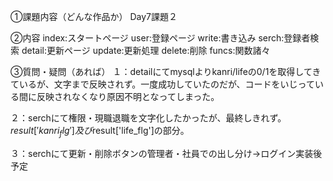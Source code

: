 ①課題内容（どんな作品か）
Day7課題２

②内容
index:スタートページ
user:登録ページ
write:書き込み
serch:登録者検索
detail:更新ページ
update:更新処理
delete:削除
funcs:関数諸々

③質問・疑問（あれば）
１：detailにてmysqlよりkanri/lifeの0/1を取得してきているが、文字まで反映されず。一度成功していたのだが、コードをいじっている間に反映されなくなり原因不明となってしまった。

２：serchにて権限・現職退職を文字化したかったが、最終しきれず。
   $result['kanri_flg']及び$result['life_flg']の部分。

３：serchにて更新・削除ボタンの管理者・社員での出し分け→ログイン実装後予定